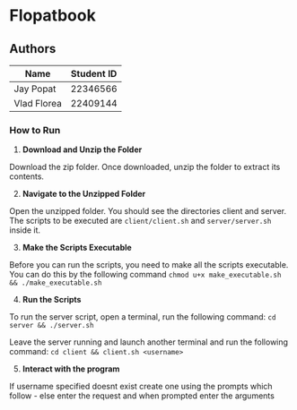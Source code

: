 # Flopatbook

## Authors

| Name     | Student ID |
|-----------|------------|
| Jay Popat | 22346566    |
| Vlad Florea | 22409144    |

### How to Run

1. **Download and Unzip the Folder**

  Download the zip folder. Once downloaded, unzip the folder to extract its contents.

2. **Navigate to the Unzipped Folder**

  Open the unzipped folder. You should see the directories client and server. The scripts to be executed are `client/client.sh` and `server/server.sh` inside it.

3. **Make the Scripts Executable**

  Before you can run the scripts, you need to make all the scripts executable. You can do this by the following command
  `chmod u+x make_executable.sh && ./make_executable.sh`

4. **Run the Scripts**

  To run the server script, open a terminal, run the following command:
  `cd server && ./server.sh`

  Leave the server running and launch another terminal and run the following command:
  `cd client && client.sh <username>`

5. **Interact with the program**

  If username specified doesnt exist create one using the prompts which follow - else enter the request and when prompted enter the arguments

    



